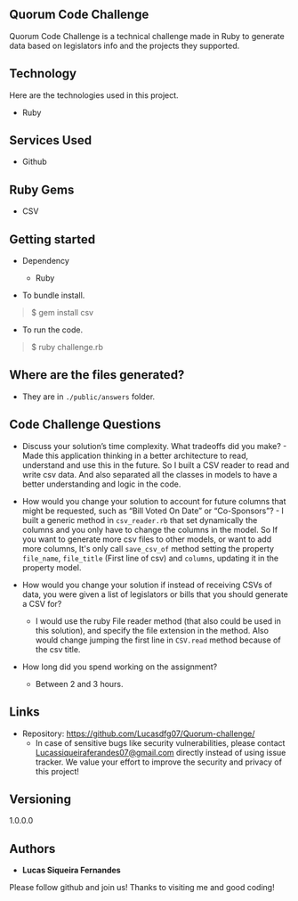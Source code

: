 ## Quorum Code Challenge
Quorum Code Challenge is a technical challenge made in Ruby to generate data based on legislators info and the projects they supported.

## Technology 
Here are the technologies used in this project.

* Ruby

## Services Used
* Github

## Ruby Gems

* CSV

## Getting started

* Dependency
  - Ruby

* To bundle install.
>    $ gem install csv

* To run the code.
>    $ ruby challenge.rb

## Where are the files generated?
  - They are in `./public/answers` folder.

## Code Challenge Questions
  -  Discuss your solution’s time complexity. What tradeoffs did you make?
    - Made this application thinking in a better architecture to read, understand and use this in the future. So I built a CSV reader to read and write csv data. And also separated all the classes in models to have a better understanding and logic in the code.
  
  -  How would you change your solution to account for future columns that might be requested, such as “Bill Voted On Date” or “Co-Sponsors”?
    - I built a generic method in `csv_reader.rb` that set dynamically the columns and you only have to change the columns in the model. So If you want to generate more csv files to other models, or want to add more columns, It's only call `save_csv_of` method setting the property `file_name`, `file_title` (First line of csv) and `columns`, updating it in the property model.
  
  - How would you change your solution if instead of receiving CSVs of data, you were given a list of legislators or bills that you should generate a CSV for?
    - I would use the ruby File reader method (that also could be used in this solution), and specify the file extension in the method. Also would change jumping the first line in `CSV.read` method because of the csv title.
  
  - How long did you spend working on the assignment?
    - Between 2 and 3 hours.

## Links
  - Repository: https://github.com/Lucasdfg07/Quorum-challenge/
    - In case of sensitive bugs like security vulnerabilities, please contact
      Lucassiqueiraferandes07@gmail.com directly instead of using issue tracker. We value your effort
      to improve the security and privacy of this project!

  ## Versioning

  1.0.0.0


  ## Authors

  * **Lucas Siqueira Fernandes** 

  Please follow github and join us!
  Thanks to visiting me and good coding!
